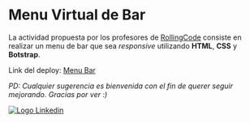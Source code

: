 # Menu Virtual de Bar
La actividad propuesta por los profesores de [RollingCode](https://rollingcodeschool.com/) consiste en realizar un menu de bar que sea _responsive_ utilizando **HTML**, **CSS** y **Botstrap**.

Link del deploy: [Menu Bar](https://gentle-concha-2beea0.netlify.app/)

_PD: Cualquier sugerencia es bienvenida con el fin de querer seguir mejorando. Gracias por ver :)_

[![Logo Linkedin](https://cdn-icons-png.flaticon.com/24/1384/1384014.png "Ir a Linkedin de Nicolas Cabrera")](https://www.linkedin.com/in/nicolas-francisco-cabrera/)

